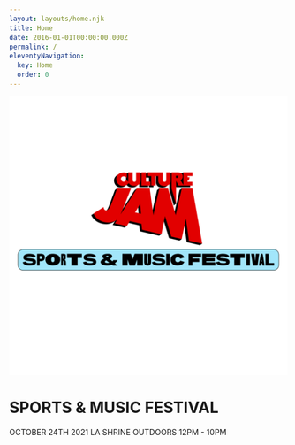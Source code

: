 ```yaml
---
layout: layouts/home.njk
title: Home
date: 2016-01-01T00:00:00.000Z
permalink: /
eleventyNavigation:
  key: Home
  order: 0
---
```

![](static/img/culture_jam_festival_logo.png)

# SPORTS & MUSIC FESTIVAL

OCTOBER 24TH 2021 
LA SHRINE OUTDOORS
12PM - 10PM